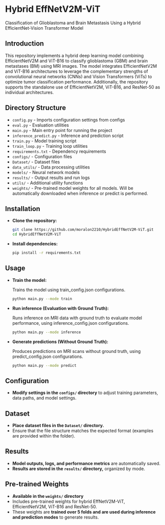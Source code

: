 # Hybrid EffNetV2M-ViT
Classification of Glioblastoma and Brain Metastasis Using a Hybrid EfficientNet-Vision Transformer Model

## Introduction

This repository implements a hybrid deep learning model combining EfficientNetV2M and ViT-B16 to classify glioblastoma (GBM) and brain metastases (BM) using MRI images. The model integrates EfficientNetV2M and ViT-B16 architectures to leverage the complementary strengths of convolutional neural networks (CNNs) and Vision Transformers (ViTs) to optimize tumor classification performance.
Additionally, the repository supports the standalone use of EfficientNetV2M, ViT-B16, and ResNet-50 as individual architectures.

## Directory Structure

- `config.py` - Imports configuration settings from configs
- `eval.py` - Evaluation utilities
- `main.py` - Main entry point for running the project
- `inference_predict.py` - Inference and prediction script
- `train.py` - Model training script
- `train_loop.py` - Training loop utilities
- `requirements.txt` - Dependency requirements
- `configs/` - Configuration files
- `Dataset/` - Dataset files
- `data_utils/` - Data processing utilities
- `models/` - Neural network models
- `results/` - Output results and run logs
- `utils/` - Additional utility functions
- `weights/` - Pre-trained model weights for all models. Will be automatically downloaded when inference or predict is performed.


## Installation

- **Clone the repository:**
  ```bash
  git clone https://github.com/moralon2210/HybridEffNetV2M-ViT.git
  cd HybridEffNetV2M-ViT

- **Install dependencies:**
  ```bash
  pip install -r requirements.txt

## Usage

- **Train the model:**

  Trains the model using train_config.json configurations.

  ```bash
  python main.py --mode train

- **Run inference (Evaluation with Ground Truth):**
  
  Runs inference on MRI data with ground truth to evaluate model performance, using inference_config.json configurations.

  ```bash
  python main.py --mode inference

- **Generate predictions (Without Ground Truth):**

  Produces predictions on MRI scans without ground truth, using predict_config.json configurations.

  ```bash
  python main.py --mode predict

## Configuration

- **Modify settings in the ****`configs/`**** directory** to adjust training parameters, data paths, and model settings.

## Dataset

- **Place dataset files in the ****`Dataset/`**** directory.**
- Ensure that the file structure matches the expected format (examples are provided within the folder).

## Results

- **Model outputs, logs, and performance metrics** are automatically saved.
- **Results are stored in the ****`results/`**** directory,** organized by mode.

## Pre-trained Weights

- **Available in the ****`weights/`**** directory**
- Includes pre-trained weights for hybrid EffNetV2M-ViT, EfficientNetV2M, ViT-B16 and ResNet-50.
- These weights are **trained over 5 folds and are used during inference and prediction modes** to generate results.



